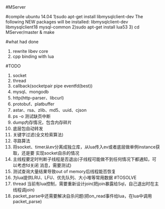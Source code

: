 #MServer

#compile
ubuntu 14.04
    1)sudo apt-get install libmysqlclient-dev
      The following NEW packages will be installed:
        libmysqlclient-dev libmysqlclient18 mysql-common
    2)sudo apt-get install lua53
    3) cd MServer/master & make


#what had done
1. rewrite libev core
2. cpp binding with lua

#TODO
1. socket
2. thread
3. callback(socketpair pipe eventfd(best))
4. mysql、mongodb
5. http(http-parser、libcurl)
6. protobuf、platbuffer
7. astar、rsa、zlib、md5、uuid、cjson
8. ps -o 测试缺页中断
9. dump内存情况，包含内存碎片
10. 底层包自动转发
11. 关键字过滤(全文检索算法)
12. 寻路算法
13. 将socket、timer从ev分离成独立库，从lua传入ev或者底层做单例instance获取，还是要
    实现socket自杀的情况
14. 主线程要定时判断子线程是否退出(子线程可能做不到任何情况下都通知，可以考虑fd关闭
    消息，需要测试)
15. 测试查询大量结果导致out of memory后线程能否恢复
16. 为lua提供LRU、LFU、优先队列、大小堆等常用数据
#TOSOLVE
1. thread 当前有lua控制，需要重新设计join(把join暴露给Sql，自己退出时在主线程调join)
2. packet_parse中还需要解决自杀问题(把on_read事件给lua，在lua中调用packet_parse)
